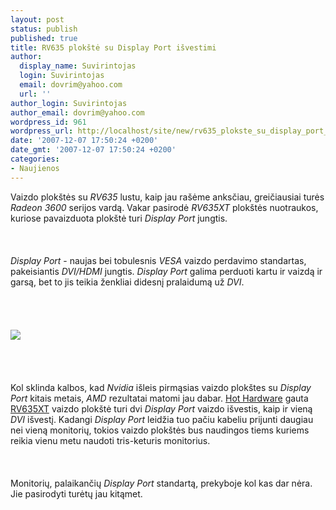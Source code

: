 ```yaml
---
layout: post
status: publish
published: true
title: RV635 plokštė su Display Port išvestimi
author:
  display_name: Suvirintojas
  login: Suvirintojas
  email: dovrim@yahoo.com
  url: ''
author_login: Suvirintojas
author_email: dovrim@yahoo.com
wordpress_id: 961
wordpress_url: http://localhost/site/new/rv635_plokste_su_display_port_isvestimi/
date: '2007-12-07 17:50:24 +0200'
date_gmt: '2007-12-07 17:50:24 +0200'
categories:
- Naujienos
---
```

<p>Vaizdo plokštės su <i>RV635</i> lustu, kaip jau rašėme anksčiau, greičiausiai turės <i>Radeon 3600</i> serijos vardą. Vakar pasirodė <i>RV635XT</i> plokštės nuotraukos, kuriose pavaizduota plokštė turi <i>Display Port</i> jungtis.<br />
<br><br />
<br><i>Display Port</i> - naujas bei tobulesnis <i>VESA</i> vaizdo perdavimo standartas, pakeisiantis <i>DVI/HDMI</i> jungtis. <i>Display Port</i> galima perduoti kartu ir vaizdą ir garsą, bet to jis teikia ženkliai didesnį pralaidumą už <i>DVI</i>.<br />
<br><br />
<br><br><img src="http://img61.imageshack.us/img61/6204/bigatiboard2xv9.jpg"><br><br />
<br><br />
<br>Kol sklinda kalbos, kad <i>Nvidia</i> išleis pirmąsias vaizdo plokštes su <i>Display Port</i> kitais metais, <i>AMD</i> rezultatai matomi jau dabar. <a class="ns" href="http://www.hothardware.com/News/DisplayPort_Cards_Coming_AMDs_RV635_Unveiled">Hot Hardware</a> gauta <a class="ns" href="http://www.technews.lt/index.php?id=Kas&amp;Id=584">RV635XT</a> vaizdo plokštė turi dvi <i>Display Port</i> vaizdo išvestis, kaip ir vieną <i>DVI</i> išvestį. Kadangi <i>Display Port</i> leidžia tuo pačiu kabeliu prijunti daugiau nei vieną monitorių, tokios vaizdo plokštės bus naudingos tiems kuriems reikia vienu metu naudoti tris-keturis monitorius.<br />
<br><br />
<br>Monitorių, palaikančių <i>Display Port</i> standartą, prekyboje kol kas dar nėra. Jie pasirodyti turėtų jau kitąmet.</p>
